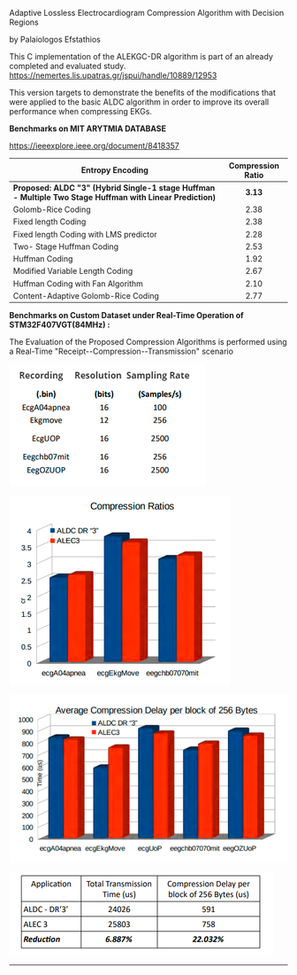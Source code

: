 Adaptive Lossless Electrocardiogram Compression Algorithm with Decision Regions 

by Palaiologos Efstathios

This C implementation of the ALEKGC-DR algorithm is part of an already completed and evaluated study. https://nemertes.lis.upatras.gr/jspui/handle/10889/12953

This version targets to demonstrate the benefits of the modifications that were applied to the basic ALDC algorithm in order to improve its overall performance when compressing EKGs.



**Benchmarks on MIT ARYTMIA DATABASE**

https://ieeexplore.ieee.org/document/8418357

| Entropy Encoding                                             | Compression Ratio |
| ------------------------------------------------------------ | :---------------: |
| **Proposed: ALDC "3" (Hybrid Single-1 stage Huffman - Multiple Two Stage Huffman with Linear Prediction)** |     **3.13**      |
| Golomb-Rice Coding                                           |       2.38        |
| Fixed length Coding                                          |       2.38        |
| Fixed length  Coding with LMS predictor                      |       2.28        |
| Two- Stage Huffman Coding                                    |       2.53        |
| Huffman Coding                                               |       1.92        |
| Modified Variable Length Coding                              |       2.67        |
| Huffman Coding with Fan Algorithm                            |       2.10        |
| Content-Adaptive Golomb-Rice Coding                          |       2.77        |



**Benchmarks on Custom Dataset under Real-Time Operation of STM32F407VGT(84MHz) :**

The Evaluation of the Proposed Compression Algorithms  is performed using a Real-Time "Receipt--Compression--Transmission" scenario



![1](./png/1.PNG)

![1](./png/2.PNG)

![1](./png/3.PNG)



![1](./png/4.PNG)



****

